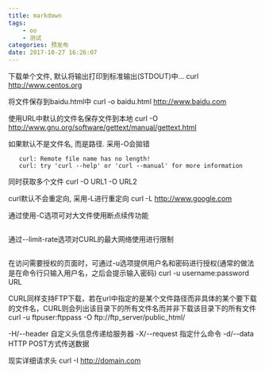 ```yaml
---
title: markdown
tags: 
    - oo
    - 测试
categories: 预发布
date: 2017-10-27 16:26:07
---
```




下载单个文件, 默认将输出打印到标准输出(STDOUT)中...
curl http://www.centos.org

将文件保存到baidu.html中
curl -o baidu.html  http://www.baidu.com

使用URL中默认的文件名保存文件到本地
curl -O http://www.gnu.org/software/gettext/manual/gettext.html

如果默认不是文件名, 而是路径. 采用-O会拋错
```curl -O http://www.baidu.com
   curl: Remote file name has no length!
   curl: try 'curl --help' or 'curl --manual' for more information
```

<!-- more -->

同时获取多个文件
curl -O URL1 -O URL2

<!-- more -->
curl默认不会重定向, 采用-L进行重定向
curl -L http://www.google.com

通过使用-C选项可对大文件使用断点续传功能
```curl -C - -O http://www.gnu.org/software/gettext/manual/gettext.html
```

通过--limit-rate选项对CURL的最大网络使用进行限制
```curl --limit-rate 1000B -O http://www.gnu.org/software/gettext/manual/gettext.html
```

在访问需要授权的页面时，可通过-u选项提供用户名和密码进行授权(通常的做法是在命令行只输入用户名，之后会提示输入密码)
curl -u username:password URL

CURL同样支持FTP下载，若在url中指定的是某个文件路径而非具体的某个要下载的文件名，CURL则会列出该目录下的所有文件名而并非下载该目录下的所有文件
curl -u ftpuser:ftppass -O ftp://ftp_server/public_html/


-H/--header <line>              自定义头信息传递给服务器
-X/--request <command>          指定什么命令
-d/--data <data>                  HTTP POST方式传送数据

现实详细请求头
curl -I http://domain.com
